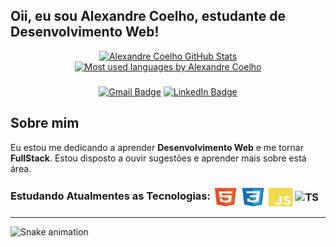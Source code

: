 ## Oii, eu sou Alexandre Coelho, estudante de Desenvolvimento Web!

<div align="center">
  <a href="https://github.com/coelhoalexandre">
  <img height="160em" width="400em" src="https://github-readme-stats.vercel.app/api?username=coelhoalexandre&show_icons=true&theme=dracula&include_all_commits=false&count_private=true" alt="Alexandre Coelho GitHub Stats"/>
  <img height="160em" width="400em" src="https://github-readme-stats.vercel.app/api/top-langs/?username=coelhoalexandre&layout=compact&langs_count=6&theme=dracula" alt="Most used languages by Alexandre Coelho"/>
   
   ###
<!--       <a href="https://www.youtube.com/devemdobro" target="_blank"><img src="https://img.shields.io/badge/YouTube-FF0000?style=for-the-badge&logo=youtube&logoColor=white" target="_blank"></a> -->
<!--   <a href="https://instagram.com/devemdobro" target="_blank"><img src="https://img.shields.io/badge/-Instagram-%23E4405F?style=for-the-badge&logo=instagram&logoColor=white" target="_blank"></a> -->
<!--  <a href="https://discord.gg/5DVhGKVf4h" target="_blank"><img src="https://img.shields.io/badge/Discord-7289DA?style=for-the-badge&logo=discord&logoColor=white" target="_blank"></a>  -->
  <a href = "mailto:alexandrecoelhocontato@gmail.com" target="_blank"><img src="https://img.shields.io/badge/-Gmail-critical?style=for-the-badge&logo=gmail&logoColor=white" target="_blank" alt="Gmail Badge"></a>
<a href="https://www.linkedin.com/in/-coelhoalexandre/" target="_blank"><img src="https://img.shields.io/badge/-LinkedIn-%230077B5?style=for-the-badge&logo=linkedin&logoColor=white" alt="LinkedIn Badge"></a>
   
</div>

 ## Sobre mim
 
    
 Eu estou me dedicando a aprender **Desenvolvimento Web** e me tornar **FullStack**. Estou disposto a ouvir sugestões e aprender mais sobre está área.

   ### Estudando Atualmentes as Tecnologias: <img align="center" alt="HTML" height="30" width="40" src="https://raw.githubusercontent.com/devicons/devicon/master/icons/html5/html5-original.svg"> <img align="center" alt="CSS" height="30" width="40" src="https://raw.githubusercontent.com/devicons/devicon/master/icons/css3/css3-original.svg"> <img align="center" alt="JS" height="30" width="40" src="https://raw.githubusercontent.com/devicons/devicon/master/icons/javascript/javascript-plain.svg"> <img align="center" alt="TS" height="30" width="40" src="https://cdn.jsdelivr.net/gh/devicons/devicon/icons/typescript/typescript-original.svg" /> 
  
<hr>
 
 ![Snake animation](https://github.com/coelhoalexandre/coelhoalexandre/blob/output/github-contribution-grid-snake.svg)
